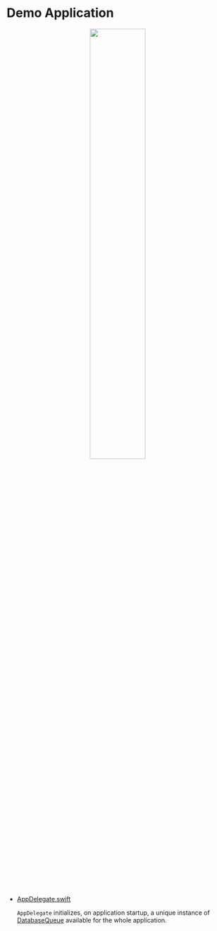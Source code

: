 Demo Application
================

<p align="center">
    <img src="https://github.com/groue/GRDB.swift/raw/development/Documentation/Images/GRDBDemoScreenshot.png" width="50%">
</p>

- [AppDelegate.swift](GRDBDemoiOS/AppDelegate.swift)
    
    `AppDelegate` initializes, on application startup, a unique instance of [DatabaseQueue](../../README.md#database-queues) available for the whole application.